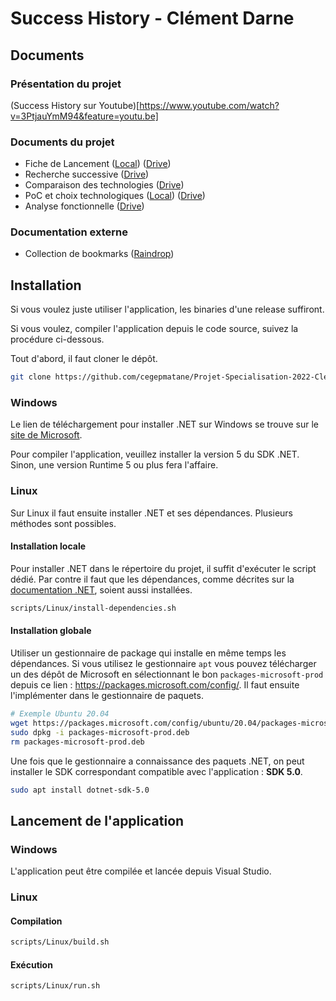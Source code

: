 # Success History - Clément Darne

## Documents

### Présentation du projet

(Success History sur Youtube)[https://www.youtube.com/watch?v=3PtjauYmM94&feature=youtu.be]

### Documents du projet

- Fiche de Lancement 
([Local](./doc/Clément_Darne_Fiche_Lancement_Kickoff.pdf))
([Drive](https://docs.google.com/document/d/1ZuqTi5ynLvBm6lz4eAiwqOQUeDUz08ptT6vcpWwiOQE/edit?usp=sharing)) 
- Recherche successive 
([Drive](https://docs.google.com/presentation/d/15R852iybVDg16wd6GARKv_uq93iOW930lfqeFJNdync/edit?usp=sharing))
- Comparaison des technologies 
([Drive](https://docs.google.com/spreadsheets/d/1KkvoeLnuqHdTdF5eDlAFaEZGVZ6jxHvpfm04LW2fIPs/edit?usp=sharing))
- PoC et choix technologiques 
([Local](./doc/Clément_Darne_PoC_et_Choix_technologiques.pdf))
([Drive](https://docs.google.com/document/d/11wGQvmYWSAQvyj1FjM4IuKHJmywe2WRGGacDEhz8f9I/edit?usp=sharing)) 
- Analyse fonctionnelle ([Drive](https://docs.google.com/presentation/d/135o8Wbq9iUsmIQ24OMhoskUaWGAw-txcJaZNcuo_Ilw/edit?usp=sharing))

### Documentation externe

- Collection de bookmarks ([Raindrop](https://raindrop.io/ClementDrn/net-22860221))


## Installation

Si vous voulez juste utiliser l'application, les binaries d'une release suffiront. 

Si vous voulez, compiler l'application depuis le code source, suivez la procédure ci-dessous.

Tout d'abord, il faut cloner le dépôt.

```bash
git clone https://github.com/cegepmatane/Projet-Specialisation-2022-Clement-Darne/
```

### Windows

Le lien de téléchargement pour installer .NET sur Windows se trouve sur le [site de Microsoft](https://dotnet.microsoft.com/en-us/download).

Pour compiler l'application, veuillez installer la version 5 du SDK .NET. Sinon, une version Runtime 5 ou plus fera l'affaire.

### Linux

Sur Linux il faut ensuite installer .NET et ses dépendances. Plusieurs méthodes sont possibles.

#### Installation locale

Pour installer .NET dans le répertoire du projet, il suffit d'exécuter le script dédié. Par contre il faut que les dépendances, comme décrites sur la [documentation .NET](https://docs.microsoft.com/en-us/dotnet/core/install/linux), soient aussi installées.

```bash
scripts/Linux/install-dependencies.sh
```

#### Installation globale

Utiliser un gestionnaire de package qui installe en même temps les dépendances. Si vous utilisez le gestionnaire `apt` vous pouvez télécharger un des dépôt de Microsoft en sélectionnant le bon `packages-microsoft-prod` depuis ce lien : https://packages.microsoft.com/config/. Il faut ensuite l'implémenter dans le gestionnaire de paquets.

```bash
# Exemple Ubuntu 20.04
wget https://packages.microsoft.com/config/ubuntu/20.04/packages-microsoft-prod.deb -O packages-microsoft-prod.deb
sudo dpkg -i packages-microsoft-prod.deb
rm packages-microsoft-prod.deb
```

Une fois que le gestionnaire a connaissance des paquets .NET, on peut installer le SDK correspondant compatible avec l'application : **SDK 5.0**.

```bash
sudo apt install dotnet-sdk-5.0
```


## Lancement de l'application

### Windows

L'application peut être compilée et lancée depuis Visual Studio.

### Linux

#### Compilation

```bash
scripts/Linux/build.sh
```

#### Exécution

```bash
scripts/Linux/run.sh
```
